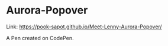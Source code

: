 # Aurora-Popover
Link: https://pook-sapot.github.io/Meet-Lenny-Aurora-Popover/

A Pen created on CodePen.



